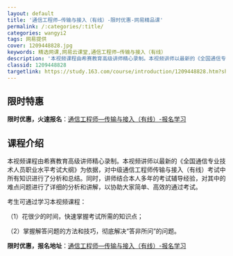 ```yaml
---
layout: default
title: '通信工程师—传输与接入（有线）-限时优惠-网易精品课'
permalink: /:categories/:title/
categories: wangyi2
tags: 网易提供
cover: 1209448828.jpg
keywords: 精选网课,网易云课堂,通信工程师—传输与接入（有线）
description: '本视频课程由希赛教育高级讲师精心录制。本视频讲师以最新的《全国通信专业技术人员职业水平考试大纲》为依据，对中级通信工程师'
classid: 1209448828
targetlink: https://study.163.com/course/introduction/1209448828.htm?share=1&shareId=1025206652&utm_campaign=share&utm_medium=iphoneShare&utm_source=&utm_u=1025206652
---
```


## 限时特惠

**限时优惠，火速报名**：[通信工程师—传输与接入（有线）-报名学习](https://study.163.com/course/introduction/1209448828.htm?share=1&shareId=1025206652&utm_campaign=share&utm_medium=iphoneShare&utm_source=&utm_u=1025206652)

## 课程介绍

本视频课程由希赛教育高级讲师精心录制。本视频讲师以最新的《全国通信专业技术人员职业水平考试大纲》为依据，对中级通信工程师传输与接入（有线）考试中所有知识进行了分析和总结。同时，讲师结合本人多年的考试辅导经验，对其中的难点问题进行了详细的分析和讲解，以协助大家简单、高效的通过考试。

 考生可通过学习本视频课程： 

（1）花很少的时间，快速掌握考试所需的知识点； 

（2）掌握解答问题的方法和技巧，彻底解决“答非所问”的问题。

**限时优惠，报名地址**：[通信工程师—传输与接入（有线）-报名学习](https://study.163.com/course/introduction/1209448828.htm?share=1&shareId=1025206652&utm_campaign=share&utm_medium=iphoneShare&utm_source=&utm_u=1025206652)

